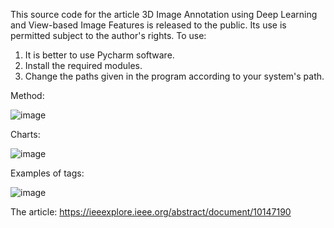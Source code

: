 This source code for the article 3D Image Annotation using Deep Learning and View-based Image Features is released to the public. Its use is permitted subject to the author's rights.
To use:
1. It is better to use Pycharm software.
2. Install the required modules.
3. Change the paths given in the program according to your system's path.
   
Method:

![image](https://github.com/user-attachments/assets/1d6710bf-e26e-4552-9119-249c8036f004)

Charts:

![image](https://github.com/user-attachments/assets/248e8e84-ecbb-4a6e-9867-c2de5fbf0225)

Examples of tags:

![image](https://github.com/user-attachments/assets/1fd5fcf7-ecda-464c-ab37-be50a8ca7e38)

The article: https://ieeexplore.ieee.org/abstract/document/10147190

